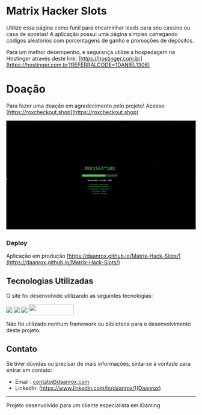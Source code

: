 
# Matrix Hacker Slots

Utilize essa página como funil para encaminhar leads para seu cassino ou casa de apostas!
A aplicação possui uma página simples carregando códigos aleatórios com porcentagens de ganho e promoções de depósitos.

Para um melhor desempenho, e segurança utilize a hospedagem na Hostinger através deste link: [https://hostinger.com.br](https://hostinger.com.br?REFERRALCODE=1DANIEL1306)


# Doação

Para fazer uma doação em agradecimento pelo projeto! Acesse: [https://roxcheckout.shop](https://roxcheckout.shop)





![Matrix Hacker Slots](front_example.jpg)

### Deploy
Aplicação em produção [https://daanrox.github.io/Matrix-Hack-Slots/](https://daanrox.github.io/Matrix-Hack-Slots/)



## Tecnologias Utilizadas

O site foi desenvolvido utilizando as seguintes tecnologias:

<div>
  <img align="center" src="https://img.shields.io/badge/HTML5-E34F26?style=for-the-badge&logo=html5&logoColor=white"/>
  <img align="center" src="https://img.shields.io/badge/CSS3-1572B6?style=for-the-badge&logo=css3&logoColor=white"/>
  <img align="center" src="https://img.shields.io/badge/JavaScript-F7DF1E?style=for-the-badge&logo=javascript&logoColor=black"/>
  <img align="center" src="https://miro.medium.com/v2/resize:fit:644/1*8fmp_aFSf2KM2gu-hCIwdg.png" width="120" height="30"/>
  
</div>

Não foi utilizado nenhum framework ou biblioteca para o desenvolvimento deste projeto.

## Contato
Se tiver dúvidas ou precisar de mais informações, sinta-se à vontade para entrar em contato:
- Email : [contato@daanrox.com](mailto:contato@daanrox.com)
- LinkedIn: [https://www.linkedin.com/in/daanrox/](Daanrox)

--- 

Projeto desenvolvido para um cliente especialista em iGaming
